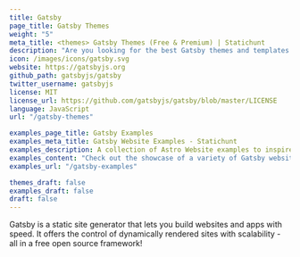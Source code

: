 ```yaml
---
title: Gatsby
page_title: Gatsby Themes
weight: "5"
meta_title: <themes> Gatsby Themes (Free & Premium) | Statichunt
description: "Are you looking for the best Gatsby themes and templates a to get started with your next project? Here we've listed awesome themes and templates"
icon: /images/icons/gatsby.svg
website: https://gatsbyjs.org
github_path: gatsbyjs/gatsby
twitter_username: gatsbyjs
license: MIT
license_url: https://github.com/gatsbyjs/gatsby/blob/master/LICENSE
language: JavaScript
url: "/gatsby-themes"

examples_page_title: Gatsby Examples
examples_meta_title: Gatsby Website Examples - Statichunt
examples_description: A collection of Astro Website examples to inspire the creation of your next online Projects.
examples_content: "Check out the showcase of a variety of Gatsby website examples. Get inspired about building your next web project on the Gatsby static site generator."
examples_url: "/gatsby-examples"

themes_draft: false
examples_draft: false
draft: false
---
```

Gatsby is a static site generator that lets you build websites and apps with speed. It offers the control of dynamically rendered sites with scalability - all in a free open source framework!
